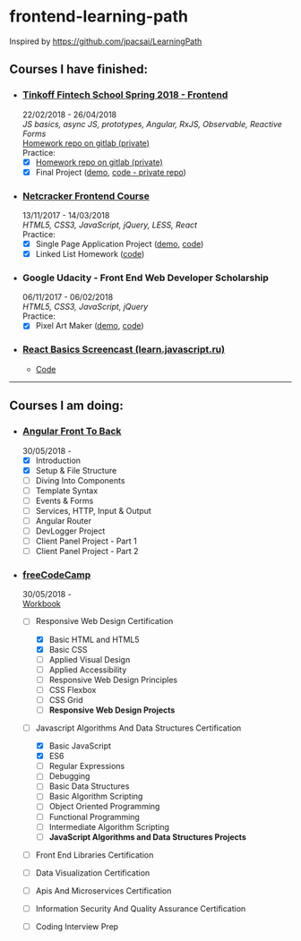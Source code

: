 # frontend-learning-path

Inspired by https://github.com/jpacsai/LearningPath

## Courses I have finished:

- ### [Tinkoff Fintech School Spring 2018 - Frontend](https://fintech.tinkoff.ru/tfschool_spring_2018/frontend)  
  22/02/2018 - 26/04/2018  
   _JS basics, async JS, prototypes, Angular, RxJS, Observable, Reactive Forms_  
  [Homework repo on gitlab (private)](https://gitlab.com/egudkov/javascript)  
  Practice:
  - [x] [Homework repo on gitlab (private)](https://gitlab.com/egudkov/javascript)
  - [x] Final Project ([demo](https://campfire-be355.firebaseapp.com/), [code - private repo](https://gitlab.com/egudkov/campfire))

- ### [Netcracker Frontend Course](http://nn.edu-netcracker.com/)
  13/11/2017 - 14/03/2018  
  _HTML5, CSS3, JavaScript, jQuery, LESS, React_  
  Practice:
  - [x] Single Page Application Project ([demo](https://spalibrary.herokuapp.com), [code](https://github.com/egudkov/library))
  - [x] Linked List Homework ([code](https://github.com/egudkov/nc-frontend-hw))

- ### Google Udacity - Front End Web Developer Scholarship
  06/11/2017 - 06/02/2018  
  _HTML5, CSS3, JavaScript, jQuery_  
  Practice:
  - [x] Pixel Art Maker ([demo](https://egudkov.github.io/pixel-art-maker/), [code](https://github.com/egudkov/pixel-art-maker))

- ### [React Basics Screencast (learn.javascript.ru)](http://learn.javascript.ru/screencast/react)
  - [Code](https://github.com/egudkov/try-out-react)

***
## Courses I am doing:


- ### [Angular Front To Back](https://www.udemy.com/angular-4-front-to-back/)  
  30/05/2018 -  
  - [x] Introduction
  - [x] Setup & File Structure
  - [ ] Diving Into Components
  - [ ] Template Syntax
  - [ ] Events & Forms
  - [ ] Services, HTTP, Input & Output
  - [ ] Angular Router
  - [ ] DevLogger Project
  - [ ] Client Panel Project - Part 1
  - [ ] Client Panel Project - Part 2

- ### [freeCodeCamp](https://learn.freecodecamp.org/)  
  30/05/2018 -  
  [Workbook](https://github.com/egudkov/freeCodeCamp)  
  - [ ] Responsive Web Design Certification
    - [x] Basic HTML and HTML5  
    - [x] Basic CSS  
    - [ ] Applied Visual Design  
    - [ ] Applied Accessibility  
    - [ ] Responsive Web Design Principles  
    - [ ] CSS Flexbox  
    - [ ] CSS Grid  
    - [ ] **Responsive Web Design Projects**
  - [ ] Javascript Algorithms And Data Structures Certification
    - [x] Basic JavaScript  
    - [x] ES6
    - [ ] Regular Expressions
    - [ ] Debugging
    - [ ] Basic Data Structures
    - [ ] Basic Algorithm Scripting
    - [ ] Object Oriented Programming
    - [ ] Functional Programming
    - [ ] Intermediate Algorithm Scripting
    - [ ] **JavaScript Algorithms and Data Structures Projects**
  - [ ] Front End Libraries Certification
  - [ ] Data Visualization Certification
  - [ ] Apis And Microservices Certification
  - [ ] Information Security And Quality Assurance Certification
  - [ ] Coding Interview Prep

